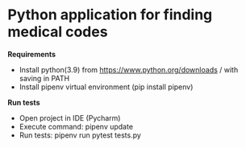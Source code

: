 # Python application for finding medical codes

**Requirements**

- Install python(3.9) from https://www.python.org/downloads / with saving in PATH
- Install pipenv virtual environment (pip install pipenv)

**Run tests**

- Open project in IDE (Pycharm)
- Execute command:    pipenv update 
- Run tests:   pipenv run pytest tests.py













